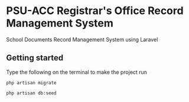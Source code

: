 # PSU-ACC Registrar's Office Record Management System

School Documents Record Management System using Laravel

## Getting started

Type the following on the terminal to make the project run

```
php artisan migrate

php artisan db:seed
```
